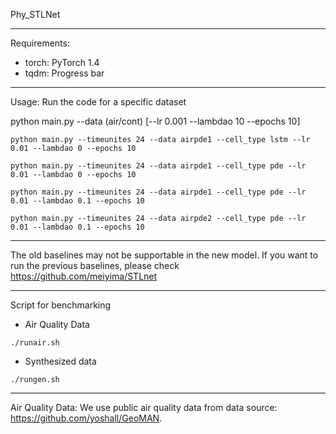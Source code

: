 Phy_STLNet

------------------------------------
Requirements:
- torch: PyTorch 1.4
- tqdm: Progress bar

------------------------------------
Usage:
Run the code for a specific dataset

python main.py --data (air/cont) [--lr 0.001 --lambdao 10 --epochs 10]

```python main.py --timeunites 24 --data airpde1 --cell_type lstm --lr 0.01 --lambdao 0 --epochs 10``` 

```python main.py --timeunites 24 --data airpde1 --cell_type pde --lr 0.01 --lambdao 0 --epochs 10``` 

```python main.py --timeunites 24 --data airpde1 --cell_type pde --lr 0.01 --lambdao 0.1 --epochs 10``` 

```python main.py --timeunites 24 --data airpde2 --cell_type pde --lr 0.01 --lambdao 0.1 --epochs 10``` 


------------------------------------

The old baselines may not be supportable in the new model. If you want to run the previous baselines, please check https://github.com/meiyima/STLnet

------------------------------------

Script for benchmarking
- Air Quality Data
```
./runair.sh
```
- Synthesized data
```
./rungen.sh
```

-------------------------------------
Air Quality Data:
We use public air quality data from data source: https://github.com/yoshall/GeoMAN.
